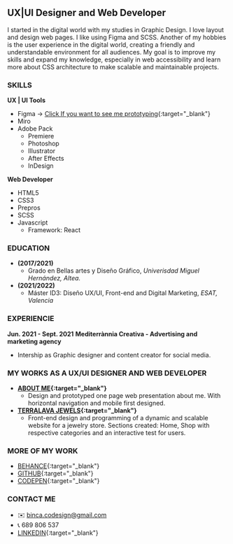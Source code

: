 ## UX|UI Designer and Web Developer

I started in the digital world with my studies in Graphic Design.
I love layout and design web pages. I like using Figma and SCSS.
Another of my hobbies is the user experience in the digital world, creating a friendly and understandable environment for all audiences.
My goal is to improve my skills and expand my knowledge, especially in web accessibility and learn more about CSS architecture to make scalable and maintainable projects. 

### SKILLS

**UX | UI Tools**
- Figma -> [Click If you want to see me prototyping](https://www.loom.com/share/133f98905d2d4283af835c8594317f5a){:target="_blank"}
- Miro
- Adobe Pack
  - Premiere
  - Photoshop
  - Illustrator
  - After Effects
  - InDesign

**Web Developer**
- HTML5
- CSS3
- Prepros
- SCSS
- Javascript
  - Framework: React

### EDUCATION
- **(2017/2021)**
  - Grado en Bellas artes y Diseño Gráfico, *Univerisdad Miguel Hernández, Altea.*
- **(2021/2022)**
  - Máster ID3: Diseño UX/UI, Front-end and Digital Marketing, *ESAT, Valencia*

### EXPERIENCIE
**Jun. 2021 - Sept. 2021**
**Mediterrànnia Creativa - Advertising and marketing agency**
- Intership as Graphic designer and content creator for social media. 
  
### MY WORKS AS A UX/UI DESIGNER AND WEB DEVELOPER
- **[ABOUT ME](https://frontend.esatid3-2021.com/binca/){:target="_blank"}**
  - Design and prototyped one page web presentation about me. With horizontal navigation and mobile first designed.
- **[TERRALAVA JEWELS](https://frontend.esatid3-2021.com/binca-beta/){:target="_blank"}**
  - Front-end design and programming of a dynamic and scalable website for a jewelry store. Sections created: Home, Shop with respective categories and an            interactive test for users.

### MORE OF MY WORK
- [BEHANCE](https://www.behance.net/bincashinaasi){:target="_blank"}
- [GITHUB](https://github.com/Binca-SA){:target="_blank"}
- [CODEPEN](https://codepen.io/binca-sa){:target="_blank"}

### CONTACT ME
- ✉️ binca.codesign@gmail.com
- 📞 689 806 537
- [LINKEDIN](https://www.linkedin.com/in/binca-shinaasi-0b9792206/){:target="_blank"}

